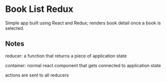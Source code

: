 # Book List Redux

Simple app built using React and Redux; renders book detail once a book is selected.

## Notes

reducer: a function that returns a piece of application state

container: normal react component that gets connected to application state

actions are sent to all reducers
